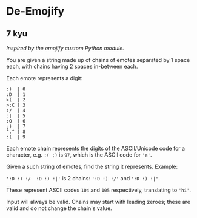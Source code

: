 # De-Emojify
## 7 kyu

*Inspired by the emojify custom Python module.*

You are given a string made up of chains of emotes separated by 1 space each, with chains having 2 spaces in-between each.

Each emote represents a digit:
```
:)  | 0
:D  | 1
>(  | 2
>:C | 3
:/  | 4
:|  | 5
:O  | 6
;)  | 7
^.^ | 8
:(  | 9
```
Each emote chain represents the digits of the ASCII/Unicode code for a character, e.g. ```:( ;)``` is ```97```, which is the ASCII code for ```'a'```.

Given a such string of emotes, find the string it represents. Example:

```':D :) :/  :D :) :|'``` is 2 chains: ```':D :) :/'``` and ```':D :) :|'```.

These represent ASCII codes ```104``` and ```105``` respectively, translating to ```'hi'```.

Input will always be valid. Chains may start with leading zeroes; these are valid and do not change the chain's value.